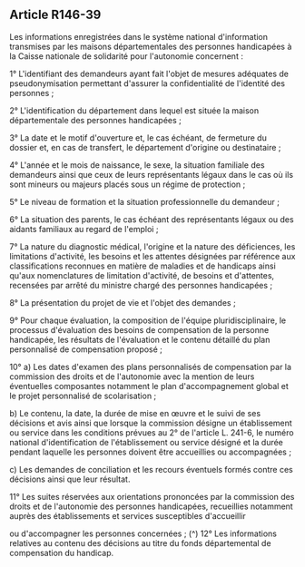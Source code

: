 ## Article R146-39


Les informations enregistrées dans le système national d'information transmises par les maisons
départementales des personnes handicapées à la Caisse nationale de solidarité pour l'autonomie concernent :

1° L'identifiant des demandeurs ayant fait l'objet de mesures adéquates de pseudonymisation permettant
d'assurer la confidentialité de l'identité des personnes ;

2° L'identification du département dans lequel est située la maison départementale des personnes
handicapées ;

3° La date et le motif d'ouverture et, le cas échéant, de fermeture du dossier et, en cas de transfert, le
département d'origine ou destinataire ;

4° L'année et le mois de naissance, le sexe, la situation familiale des demandeurs ainsi que ceux de leurs
représentants légaux dans le cas où ils sont mineurs ou majeurs placés sous un régime de protection ;

5° Le niveau de formation et la situation professionnelle du demandeur ;

6° La situation des parents, le cas échéant des représentants légaux ou des aidants familiaux au regard de
l'emploi ;

7° La nature du diagnostic médical, l'origine et la nature des déficiences, les limitations d'activité, les besoins
et les attentes désignées par référence aux classifications reconnues en matière de maladies et de handicaps
ainsi qu'aux nomenclatures de limitation d'activité, de besoins et d'attentes, recensées par arrêté du ministre
chargé des personnes handicapées ;

8° La présentation du projet de vie et l'objet des demandes ;

9° Pour chaque évaluation, la composition de l'équipe pluridisciplinaire, le processus d'évaluation des
besoins de compensation de la personne handicapée, les résultats de l'évaluation et le contenu détaillé du
plan personnalisé de compensation proposé ;

10° a) Les dates d'examen des plans personnalisés de compensation par la commission des droits et de
l'autonomie avec la mention de leurs éventuelles composantes notamment le plan d'accompagnement global
et le projet personnalisé de scolarisation ;

b) Le contenu, la date, la durée de mise en œuvre et le suivi de ses décisions et avis ainsi que lorsque la
commission désigne un établissement ou service dans les conditions prévues au 2° de l'article L. 241-6,
le numéro national d'identification de l'établissement ou service désigné et la durée pendant laquelle les
personnes doivent être accueillies ou accompagnées ;

c) Les demandes de conciliation et les recours éventuels formés contre ces décisions ainsi que leur résultat.

11° Les suites réservées aux orientations prononcées par la commission des droits et de l'autonomie des
personnes handicapées, recueillies notamment auprès des établissements et services susceptibles d'accueillir

ou d'accompagner les personnes concernées ; (^)
12° Les informations relatives au contenu des décisions au titre du fonds départemental de compensation du
handicap.

